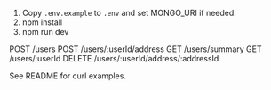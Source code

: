 
1. Copy `.env.example` to `.env` and set MONGO_URI if needed.
2. npm install
3. npm run dev

POST /users
POST /users/:userId/address
GET /users/summary
GET /users/:userId
DELETE /users/:userId/address/:addressId

See README for curl examples.
